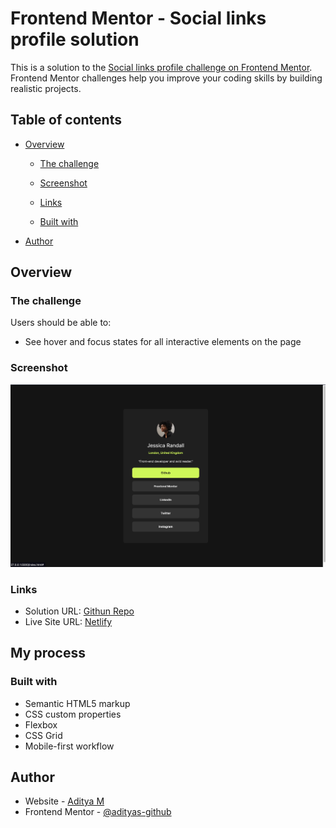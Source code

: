 # Frontend Mentor - Social links profile solution

This is a solution to the [Social links profile challenge on Frontend Mentor](https://www.frontendmentor.io/challenges/social-links-profile-UG32l9m6dQ). Frontend Mentor challenges help you improve your coding skills by building realistic projects. 

## Table of contents

- [Overview](#overview)
  - [The challenge](#the-challenge)
  - [Screenshot](#screenshot)
  - [Links](#links)

  - [Built with](#built-with)
- [Author](#author)
## Overview

### The challenge

Users should be able to:

- See hover and focus states for all interactive elements on the page

### Screenshot

![](./screenshot.png)


### Links

- Solution URL: [Githun Repo](https://github.com/adityas-github/Social-links-profile-main.git)
- Live Site URL: [Netlify](https://social-links-profile-frontend.netlify.app/)

## My process

### Built with

- Semantic HTML5 markup
- CSS custom properties
- Flexbox
- CSS Grid
- Mobile-first workflow

## Author

- Website - [Aditya M](https://github.com/adityas-github)
- Frontend Mentor - [@adityas-github](https://www.frontendmentor.io/profile/adityas-github)
